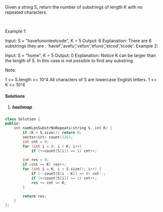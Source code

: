 Given a string S, return the number of substrings of length K with no repeated characters.

 

Example 1:

Input: S = "havefunonleetcode", K = 5
Output: 6
Explanation: 
There are 6 substrings they are : 'havef','avefu','vefun','efuno','etcod','tcode'.
Example 2:

Input: S = "home", K = 5
Output: 0
Explanation: 
Notice K can be larger than the length of S. In this case is not possible to find any substring.
 

Note:

1 <= S.length <= 10^4
All characters of S are lowercase English letters.
1 <= K <= 10^4

#### Solutions

1. ##### hashmap

```c++
class Solution {
public:
    int numKLenSubstrNoRepeats(string S, int K) {
        if (K > S.size()) return 0;
        vector<int> count(126);
        int cnt = 0;
        for (int i = 0; i < K; i++)
            if (++count[S[i]] == 1) cnt++;
        
        int res = 0;
        if (cnt == K) res++;
        for (int i = K; i < S.size(); i++) {
            if (--count[S[i - K]] == 0) cnt--;
            if (++count[S[i]] == 1) cnt++;
            res += cnt == K;
        }

        return res;
    }
};
```